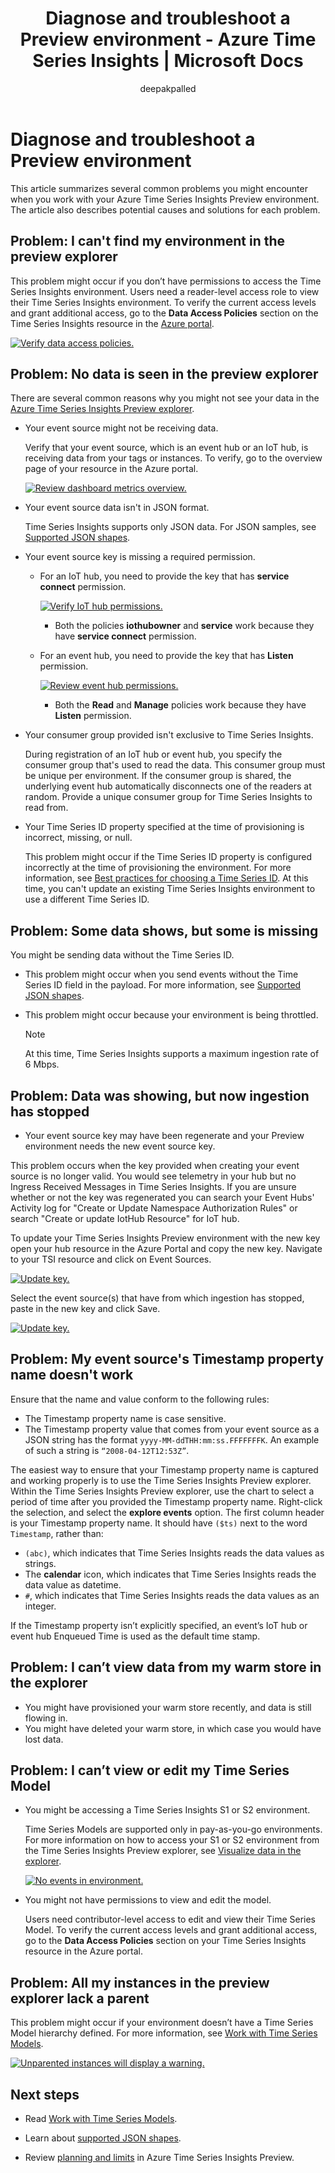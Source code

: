 ﻿---
title: 'Diagnose and troubleshoot a Preview environment - Azure Time Series Insights | Microsoft Docs'
description: Learn how to diagnose and troubleshoot an Azure Time Series Insights Preview environment.
author: deepakpalled
ms.author: dpalled
manager: cshankar
ms.workload: big-data
ms.service: time-series-insights
services: time-series-insights
ms.topic: conceptual
ms.date: 12/13/2019
ms.custom: seodec18
---

# Diagnose and troubleshoot a Preview environment

This article summarizes several common problems you might encounter when you work with your Azure Time Series Insights Preview environment. The article also describes potential causes and solutions for each problem.

## Problem: I can't find my environment in the preview explorer

This problem might occur if you don’t have permissions to access the Time Series Insights environment. Users need a reader-level access role to view their Time Series Insights environment. To verify the current access levels and grant additional access, go to the **Data Access Policies** section on the Time Series Insights resource in the [Azure portal](https://portal.azure.com/).

  [![Verify data access policies.](media/preview-troubleshoot/verify-data-access-policies.png)](media/preview-troubleshoot/verify-data-access-policies.png#lightbox)

## Problem: No data is seen in the preview explorer

There are several common reasons why you might not see your data in the [Azure Time Series Insights Preview explorer](https://insights.timeseries.azure.com/preview).

- Your event source might not be receiving data.

    Verify that your event source, which is an event hub or an IoT hub, is receiving data from your tags or instances. To verify, go to the overview page of your resource in the Azure portal.

    [![Review dashboard metrics overview.](media/preview-troubleshoot/verify-dashboard-metrics.png)](media/preview-troubleshoot/verify-dashboard-metrics.png#lightbox)

- Your event source data isn't in JSON format.

    Time Series Insights supports only JSON data. For JSON samples, see [Supported JSON shapes](./how-to-shape-query-json.md).

- Your event source key is missing a required permission.

  * For an IoT hub, you need to provide the key that has **service connect** permission.

    [![Verify IoT hub permissions.](media/preview-troubleshoot/verify-correct-permissions.png)](media/preview-troubleshoot/verify-correct-permissions.png#lightbox)

    * Both the policies **iothubowner** and **service** work because they have **service connect** permission.

  * For an event hub, you need to provide the key that has **Listen** permission.
  
    [![Review event hub permissions.](media/preview-troubleshoot/verify-eh-permissions.png)](media/preview-troubleshoot/verify-eh-permissions.png#lightbox)

    * Both the **Read** and **Manage** policies work because they have **Listen** permission.

- Your consumer group provided isn't exclusive to Time Series Insights.

    During registration of an IoT hub or event hub, you specify the consumer group that's used to read the data. This consumer group must be unique per environment. If the consumer group is shared, the underlying event hub automatically disconnects one of the readers at random. Provide a unique consumer group for Time Series Insights to read from.

- Your Time Series ID property specified at the time of provisioning is incorrect, missing, or null.

    This problem might occur if the Time Series ID property is configured incorrectly at the time of provisioning the environment. For more information, see [Best practices for choosing a Time Series ID](./time-series-insights-update-how-to-id.md). At this time, you can't update an existing Time Series Insights environment to use a different Time Series ID.

## Problem: Some data shows, but some is missing

You might be sending data without the Time Series ID.

- This problem might occur when you send events without the Time Series ID field in the payload. For more information, see [Supported JSON shapes](./how-to-shape-query-json.md).
- This problem might occur because your environment is being throttled.

    > [!NOTE]
    > At this time, Time Series Insights supports a maximum ingestion rate of 6 Mbps.

## Problem: Data was showing, but now ingestion has stopped

- Your event source key may have been regenerate and your Preview environment needs the new event source key.

This problem occurs when the key provided when creating your event source is no longer valid. You would see telemetry in your hub but no Ingress Received Messages in Time Series Insights. If you are unsure whether or not the key was regenerated you can search your Event Hubs' Activity log for "Create or Update Namespace Authorization Rules" or search "Create or update IotHub Resource" for IoT hub. 

To update your Time Series Insights Preview environment with the new key open your hub resource in the Azure Portal and copy the new key. Navigate to your TSI resource and click on Event Sources. 

   [![Update key.](media/preview-troubleshoot/update-hub-key-step-1.png)](media/preview-troubleshoot/update-hub-key-step-1#lightbox)

Select the event source(s) that have from which ingestion has stopped, paste in the new key and click Save.

   [![Update key.](media/preview-troubleshoot/update-hub-key-step-2.png)](media/preview-troubleshoot/update-hub-key-step-2#lightbox)

## Problem: My event source's Timestamp property name doesn't work

Ensure that the name and value conform to the following rules:

* The Timestamp property name is case sensitive.
* The Timestamp property value that comes from your event source as a JSON string has the format `yyyy-MM-ddTHH:mm:ss.FFFFFFFK`. An example of such a string is `“2008-04-12T12:53Z”`.

The easiest way to ensure that your Timestamp property name is captured and working properly is to use the Time Series Insights Preview explorer. Within the Time Series Insights Preview explorer, use the chart to select a period of time after you provided the Timestamp property name. Right-click the selection, and select the **explore events** option. The first column header is your Timestamp property name. It should have `($ts)` next to the word `Timestamp`, rather than:

* `(abc)`, which indicates that Time Series Insights reads the data values as strings.
* The **calendar** icon, which indicates that Time Series Insights reads the data value as datetime.
* `#`, which indicates that Time Series Insights reads the data values as an integer.

If the Timestamp property isn’t explicitly specified, an event’s IoT hub or event hub Enqueued Time is used as the default time stamp.

## Problem: I can’t view data from my warm store in the explorer

- You might have provisioned your warm store recently, and data is still flowing in.
- You might have deleted your warm store, in which case you would have lost data.

## Problem: I can’t view or edit my Time Series Model

- You might be accessing a Time Series Insights S1 or S2 environment.

   Time Series Models are supported only in pay-as-you-go environments. For more information on how to access your S1 or S2 environment from the Time Series Insights Preview explorer, see [Visualize data in the explorer](./time-series-insights-update-explorer.md).

   [![No events in environment.](media/preview-troubleshoot/troubleshoot-no-events.png)](media/preview-troubleshoot/troubleshoot-no-events.png#lightbox)

- You might not have permissions to view and edit the model.

   Users need contributor-level access to edit and view their Time Series Model. To verify the current access levels and grant additional access, go to the **Data Access Policies** section on your Time Series Insights resource in the Azure portal.

## Problem: All my instances in the preview explorer lack a parent

This problem might occur if your environment doesn’t have a Time Series Model hierarchy defined. For more information, see [Work with Time Series Models](./time-series-insights-update-how-to-tsm.md).

  [![Unparented instances will display a warning.](media/preview-troubleshoot/unparented-instances.png)](media/preview-troubleshoot/unparented-instances.png#lightbox)

## Next steps

- Read [Work with Time Series Models](./time-series-insights-update-how-to-tsm.md).

- Learn about [supported JSON shapes](./how-to-shape-query-json.md).

- Review [planning and limits](./time-series-insights-update-plan.md) in Azure Time Series Insights Preview.
